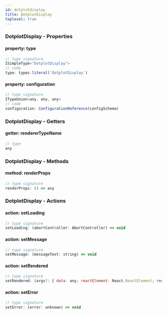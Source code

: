 ```yaml
---
id: dotplotdisplay
title: DotplotDisplay
toplevel: true
---
```


### DotplotDisplay - Properties

#### property: type

```js
// type signature
ISimpleType<"DotplotDisplay">
// code
type: types.literal('DotplotDisplay')
```

#### property: configuration

```js
// type signature
ITypeUnion<any, any, any>
// code
configuration: ConfigurationReference(configSchema)
```

### DotplotDisplay - Getters

#### getter: rendererTypeName

```js
// type
any
```

### DotplotDisplay - Methods

#### method: renderProps

```js
// type signature
renderProps: () => any
```

### DotplotDisplay - Actions

#### action: setLoading

```js
// type signature
setLoading: (abortController: AbortController) => void
```

#### action: setMessage

```js
// type signature
setMessage: (messageText: string) => void
```

#### action: setRendered

```js
// type signature
setRendered: (args?: { data: any; reactElement: React.ReactElement; renderingComponent: React.Component; }) => void
```

#### action: setError

```js
// type signature
setError: (error: unknown) => void
```

